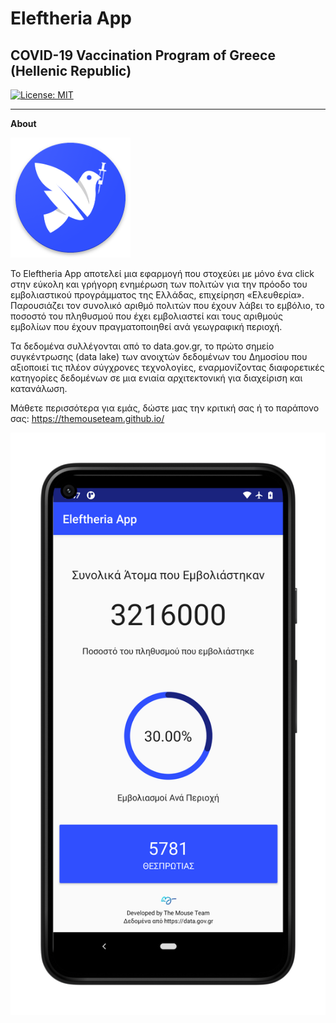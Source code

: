 # **Eleftheria App**

## COVID-19 Vaccination Program of Greece (Hellenic Republic)

[![License: MIT](https://img.shields.io/badge/License-MIT-yellow.svg)](https://opensource.org/licenses/MIT)

---

[logo]: ./images/logo.png

[app1]: ./images/promo4.png


**About**

![logo]

Το Eleftheria App αποτελεί μια εφαρμογή που στοχεύει με μόνο ένα click στην εύκολη και γρήγορη ενημέρωση των πολιτών για την πρόοδο του εμβολιαστικού προγράμματος της Ελλάδας, επιχείρηση «Ελευθερία». Παρουσιάζει τον συνολικό αριθμό πολιτών που έχουν λάβει το εμβόλιο, το ποσοστό του πληθυσμού που έχει εμβολιαστεί και τους αριθμούς εμβολίων που έχουν πραγματοποιηθεί ανά γεωγραφική περιοχή. 

Τα δεδομένα συλλέγονται από το data.gov.gr, το πρώτο σημείο συγκέντρωσης (data lake) των ανοιχτών δεδομένων του Δημοσίου που αξιοποιεί τις πλέον σύγχρονες τεχνολογίες, εναρμονίζοντας διαφορετικές κατηγορίες δεδομένων σε μια ενιαία αρχιτεκτονική για διαχείριση και κατανάλωση.

Μάθετε περισσότερα για εμάς, δώστε μας την κριτική σας ή το παράπονο σας: https://themouseteam.github.io/

![app1]
